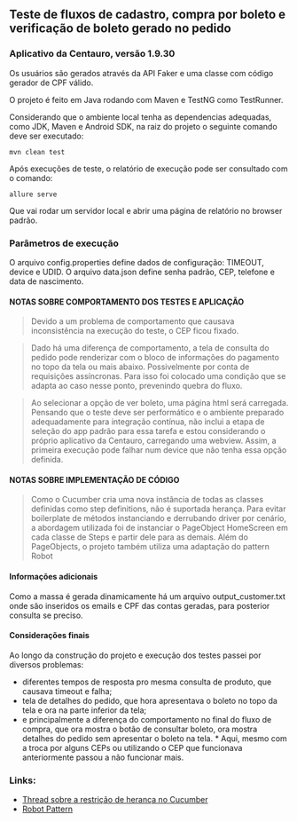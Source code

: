 ## Teste de fluxos de cadastro, compra por boleto e verificação de boleto gerado no pedido

### Aplicativo da Centauro, versão 1.9.30

Os usuários são gerados através da API Faker e uma classe com código gerador de CPF válido.

O projeto é feito em Java rodando com Maven e TestNG como TestRunner.

Considerando que o ambiente local tenha as dependencias adequadas, como JDK, Maven e Android SDK, na raiz do projeto o seguinte comando deve ser executado:

`mvn clean test`

Após execuções de teste, o relatório de execução pode ser consultado com o comando:

`allure serve`

Que vai rodar um servidor local e abrir uma página de relatório no browser padrão.

### Parâmetros de execução

O arquivo config.properties define dados de configuração: TIMEOUT, device e UDID.
O arquivo data.json define senha padrão, CEP, telefone e data de nascimento.


#### NOTAS SOBRE COMPORTAMENTO DOS TESTES E APLICAÇÃO

>  Devido a um problema de comportamento que causava inconsistência na execução do teste, o CEP ficou fixado.

> Dado há uma diferença de comportamento, a tela de consulta do pedido pode renderizar com o bloco de informações do pagamento no topo da tela ou mais abaixo. Possivelmente por conta de requisições assíncronas. Para isso foi colocado uma condição que se adapta ao caso nesse ponto, prevenindo quebra do fluxo.

> Ao selecionar a opção de ver boleto, uma página html será carregada. Pensando que o teste deve ser performático e o ambiente preparado adequadamente para integração contínua, não inclui a etapa de seleção do app padrão para essa tarefa e estou considerando o próprio aplicativo da Centauro, carregando uma webview. Assim, a primeira execução pode falhar num device que não tenha essa opção definida.


#### NOTAS SOBRE IMPLEMENTAÇÃO DE CÓDIGO

> Como o Cucumber cria uma nova instância de todas as classes definidas como step definitions, não é suportada herança. Para evitar boilerplate de métodos instanciando e derrubando driver por cenário, a abordagem utilizada foi de instanciar o PageObject HomeScreen em cada classe de Steps  e partir dele para as demais.
> Além do PageObjects, o projeto também utiliza uma adaptação do pattern Robot

#### Informações adicionais

Como a massa é gerada dinamicamente há um arquivo output_customer.txt onde são inseridos os emails e CPF das contas geradas, para posterior consulta se preciso.


#### Considerações finais

Ao longo da construção do projeto e execução dos testes passei por diversos problemas:
-  diferentes tempos de resposta pro mesma consulta de produto, que causava timeout e falha;
-  tela de detalhes do pedido, que hora apresentava o boleto no topo da tela e ora na parte inferior da tela;
-  e principalmente a diferença do comportamento no final do fluxo de compra, que ora mostra o botão de consultar boleto, ora mostra detalhes do pedido sem apresentar o boleto na tela. * Aqui, mesmo com a troca por alguns CEPs ou utilizando o CEP que funcionava anteriormente passou a não funcionar mais.


### Links:

- [Thread sobre a restrição de herança no Cucumber](https://groups.google.com/forum/#!topic/cukes/ke7MhnjqQGQ)
- [Robot Pattern](https://jakewharton.com/testing-robots/)